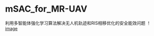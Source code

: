 # mSAC_for_MR-UAV
利用多智能体强化学习算法解决无人机轨迹和RIS相移优化的安全能效问题
！[image](https://github.com/WLSjiayou/mSAC_for_MR-UAV/blob/main/github_imge/fig1.png)
